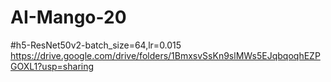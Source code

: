 # AI-Mango-20

#h5-ResNet50v2-batch_size=64,lr=0.015
https://drive.google.com/drive/folders/1BmxsvSsKn9slMWs5EJqbqoqhEZPGOXL1?usp=sharing
